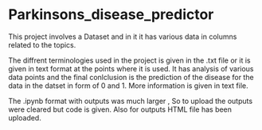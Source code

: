 # Parkinsons_disease_predictor
This project involves a Dataset and in it it has various data in columns related to the topics.

The diffrent terminologies used in the project is given in the .txt file or it is given in text format at the points where it is used.
It has analysis of various data points and the final conlclusion is the prediction of the disease for the data in the datset in form of 0 and 1.
More information is given in text file.

The .ipynb format with outputs was much larger , So to upload the outputs were cleared but code is given.
Also for outputs HTML file has been uploaded.

